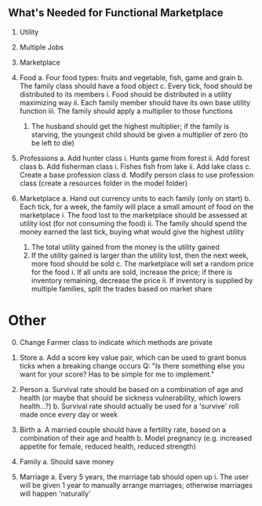 What's Needed for Functional Marketplace
-------------
1. Utility
2. Multiple Jobs
3. Marketplace

1. Food
  a. Four food types: fruits and vegetable, fish, game and grain
  b. The family class should have a food object
  c. Every tick, food should be distributed to its members
    i. Food should be distributed in a utility maximizing way
    ii. Each family member should have its own base utility function
    iii. The family should apply a multiplier to those functions
      1. The husband should get the highest multiplier; if the family is starving, the youngest child should be
         given a multiplier of zero (to be left to die)

2. Professions
  a. Add hunter class
    i. Hunts game from forest
    ii. Add forest class
  b. Add fisherman class
    i. Fishes fish from lake
    ii. Add lake class
  c. Create a base profession class
  d. Modify person class to use profession class
(create a resources folder in the model folder)

3. Marketplace
  a. Hand out currency units to each family (only on start)
  b. Each tick, for a week, the family will place a small amount of food on the marketplace
    i. The food lost to the marketplace should be assessed at utility lost (for not consuming the food)
    ii. The family should spend the money earned the last tick, buying what would give the highest utility
      1. The total utility gained from the money is the utility gained
      2. If the utility gained is larger than the utility lost, then the next week, more food should be sold
  c. The marketplace will set a random price for the food
    i. If all units are sold, increase the price; if there is inventory remaining, decrease the price
    ii. If inventory is supplied by multiple families, split the trades based on market share

Other
==========

0. Change Farmer class to indicate which methods are private

1. Store
  a. Add a score key value pair, which can be used to grant bonus ticks when a breaking change occurs
    Q: "Is there something else you want for your score? Has to be simple for me to implement."

2. Person
  a. Survival rate should be based on a combination of age and health  (or maybe that should be sickness vulnerability, which lowers health...?)
  b. Survival rate should actually be used for a 'survive' roll made once every day or week

3. Birth
  a. A married couple should have a fertility rate, based on a combination of their age and health
  b. Model pregnancy (e.g. increased appetite for female, reduced health, reduced strength)

4. Family
  a. Should save money

5. Marriage
  a. Every 5 years, the marriage tab should open up
    i. The user will be given 1 year to manually arrange marriages; otherwise marriages will happen 'naturally'

